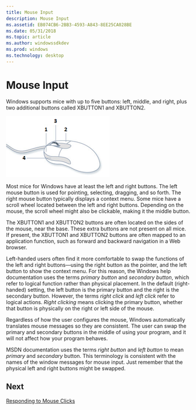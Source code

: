 ```yaml
---
title: Mouse Input
description: Mouse Input
ms.assetid: EB074CB6-2BB3-4593-A843-8EE25CA028BE
ms.date: 05/31/2018
ms.topic: article
ms.author: windowssdkdev
ms.prod: windows
ms.technology: desktop
---
```


# Mouse Input

Windows supports mice with up to five buttons: left, middle, and right, plus two additional buttons called XBUTTON1 and XBUTTON2.

![an illustration that shows the left (1), right (2), middle (3), and xbutton1 (4) buttons.](images/mouse.png)

Most mice for Windows have at least the left and right buttons. The left mouse button is used for pointing, selecting, dragging, and so forth. The right mouse button typically displays a context menu. Some mice have a scroll wheel located between the left and right buttons. Depending on the mouse, the scroll wheel might also be clickable, making it the middle button.

The XBUTTON1 and XBUTTON2 buttons are often located on the sides of the mouse, near the base. These extra buttons are not present on all mice. If present, the XBUTTON1 and XBUTTON2 buttons are often mapped to an application function, such as forward and backward navigation in a Web browser.

Left-handed users often find it more comfortable to swap the functions of the left and right buttons—using the right button as the pointer, and the left button to show the context menu. For this reason, the Windows help documentation uses the terms *primary button* and *secondary button*, which refer to logical function rather than physical placement. In the default (right-handed) setting, the left button is the primary button and the right is the secondary button. However, the terms *right click* and *left click* refer to logical actions. *Right clicking* means clicking the primary button, whether that button is physically on the right or left side of the mouse.

Regardless of how the user configures the mouse, Windows automatically translates mouse messages so they are consistent. The user can swap the primary and secondary buttons in the middle of using your program, and it will not affect how your program behaves.

MSDN documentation uses the terms *right button* and *left button* to mean *primary* and *secondary* button. This terminology is consistent with the names of the window messages for mouse input. Just remember that the physical left and right buttons might be swapped.

## Next

[Responding to Mouse Clicks](mouse-clicks.md)

 

 




